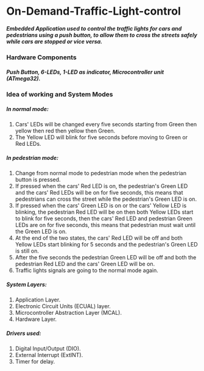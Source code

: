 # On-Demand-Traffic-Light-control

##### Embedded Application used to control the traffic lights for cars and pedestrians using a push button, to allow them to cross the streets safely while cars are stopped or vice versa.

### Hardware Components
##### Push Button, 6-LEDs, 1-LED as indicator, Microcontroller unit (ATmega32).

### Idea of working and System Modes
##### In normal mode:

1. Cars' LEDs will be changed every five seconds starting from Green then yellow then red then yellow then Green.
2. The Yellow LED will blink for five seconds before moving to Green or Red LEDs.
##### In pedestrian mode:

1. Change from normal mode to pedestrian mode when the pedestrian button is pressed.
2. If pressed when the cars' Red LED is on, the pedestrian's Green LED and the cars' Red LEDs will be on for five seconds, this means that pedestrians can cross the street while the pedestrian's Green LED is on.
3. If pressed when the cars' Green LED is on or the cars' Yellow LED is blinking, the pedestrian Red LED will be on then both Yellow LEDs start to blink for five seconds, then the cars' Red LED and pedestrian Green LEDs are on for five seconds, this means that pedestrian must wait until the Green LED is on.
4. At the end of the two states, the cars' Red LED will be off and both Yellow LEDs start blinking for 5 seconds and the pedestrian's Green LED is still on.
5. After the five seconds the pedestrian Green LED will be off and both the pedestrian Red LED and the cars' Green LED will be on.
6. Traffic lights signals are going to the normal mode again.

##### System Layers:
1. Application Layer.
2. Electronic Circuit Units (ECUAL) layer.
3. Microcontroller Abstraction Layer (MCAL).
4. Hardware Layer.

##### Drivers used:
1. Digital Input/Output (DIO).
2. External Interrupt (ExtINT).
3. Timer for delay.

